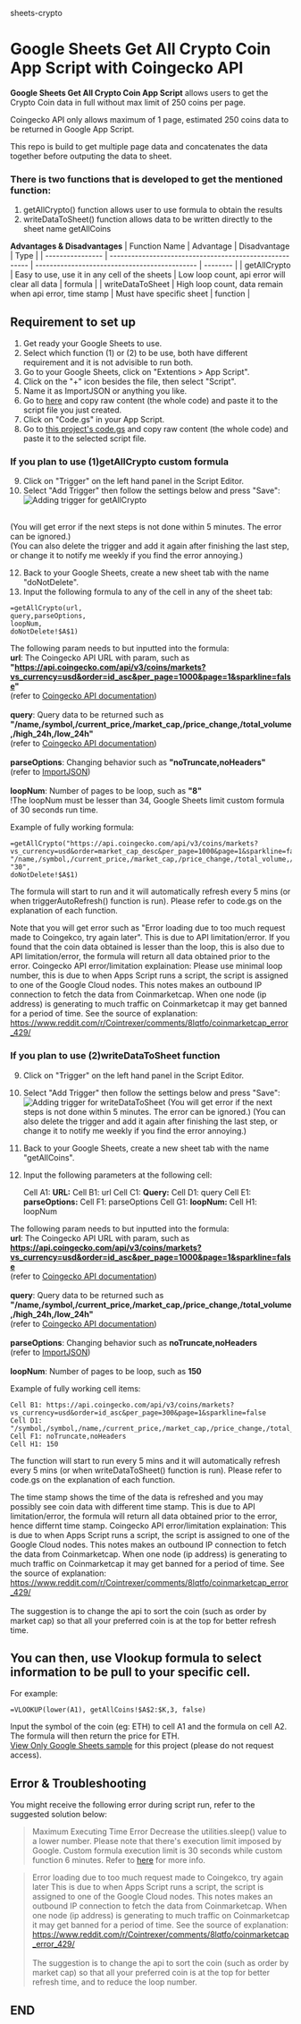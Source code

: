 sheets-crypto
# Google Sheets Get All Crypto Coin App Script with Coingecko API

**Google Sheets Get All Crypto Coin App Script** allows users to get the Crypto Coin data in full without max limit of 250 coins per page.

Coingecko API only allows maximum of 1 page, estimated 250 coins data to be returned in Google App Script. 

This repo is build to get multiple page data and concatenates the data together before outputing the data to sheet.

### There is two functions that is developed to get the mentioned function:
1. getAllCrypto() function allows user to use formula to obtain the results
2. writeDataToSheet() function allows data to be written directly to the sheet name getAllCoins

**Advantages & Disadvantages**
|   Function Name  |   Advantage                                             |  Disadvantage                                 |   Type   |
| ---------------- | ------------------------------------------------------- | --------------------------------------------- | -------- |
|   getAllCrypto   | Easy to use, use it in any cell of the sheets           | Low loop count, api error will clear all data | formula  |
| writeDataToSheet | High loop count, data remain when api error, time stamp | Must have specific sheet                      | function |


## Requirement to set up
1. Get ready your Google Sheets to use.
2. Select which function (1) or (2) to be use, both have different requirement and it is not advisible to run both.
3. Go to your Google Sheets, click on "Extentions > App Script".
4. Click on the "+" icon besides the file, then select "Script".
5. Name it as ImportJSON or anything you like.
6. Go to [here](https://github.com/bradjasper/ImportJSON/blob/master/ImportJSON.gs) and copy raw content (the whole code) and paste it to the script file you just created.
7. Click on "Code.gs" in your App Script.
8. Go to [this project's code.gs](https://github.com/melviinkhoo/sheets-crypto/blob/main/code.gs) and copy raw content (the whole code) and paste it to the selected script file.

  ### If you plan to use (1)getAllCrypto custom formula
  9. Click on "Trigger" on the left hand panel in the Script Editor.
  10. Select "Add Trigger" then follow the settings below and press "Save":
  ![Adding trigger for getAllCrypto](/assets/images/trigger_getAllCrypto.PNG)
  
  <br />(You will get error if the next steps is not done within 5 minutes. The error can be ignored.)
  <br />(You can also delete the trigger and add it again after finishing the last step, or change it to notify me weekly if you find the error annoying.)
  
  12. Back to your Google Sheets, create a new sheet tab with the name "doNotDelete".
  13. Input the following formula to any of the cell in any of the sheet tab:
  
  ```
  =getAllCrypto(url,
  query,parseOptions,
  loopNum,
  doNotDelete!$A$1)
  ```
  
  The following param needs to but inputted into the formula:
  <br />**url**:            The Coingecko API URL with param, such as **"https://api.coingecko.com/api/v3/coins/markets?vs_currency=usd&order=id_asc&per_page=1000&page=1&sparkline=false"**
  <br />                (refer to [Coingecko API documentation](https://www.coingecko.com/en/api/documentation))
  <br />
  <br />**query**:          Query data to be returned such as **"/name,/symbol,/current_price,/market_cap,/price_change,/total_volume,/high_24h,/low_24h"**
  <br />                (refer to [Coingecko API documentation](https://www.coingecko.com/en/api/documentation))
  <br />
  <br />**parseOptions**:   Changing behavior such as **"noTruncate,noHeaders"**
  <br />                (refer to [ImportJSON](https://github.com/bradjasper/ImportJSON/blob/master/ImportJSON.gs))
  <br />
  <br />**loopNum**:        Number of pages to be loop, such as **"8"**
  <br />                !The loopNum must be lesser than 34, Google Sheets limit custom formula of 30 seconds run time.
  
  Example of fully working formula:
   ```
   =getAllCrypto("https://api.coingecko.com/api/v3/coins/markets?vs_currency=usd&order=market_cap_desc&per_page=1000&page=1&sparkline=false",
   "/name,/symbol,/current_price,/market_cap,/price_change,/total_volume,/high_24h,/low_24h","noTruncate,noHeaders",
   "30",
   doNotDelete!$A$1)
   ```
   The formula will start to run and it will automatically refresh every 5 mins (or when triggerAutoRefresh() function is run).
   Please refer to code.gs on the explanation of each function.
   
   Note that you will get error such as "Error loading due to too much request made to Coingekco, try again later". This is due to API limitation/error.
   If you found that the coin data obtained is lesser than the loop, this is also due to API limitation/error, the formula will return all data obtained prior to the error.
   Coingecko API error/limitation explaination:
    Please use minimal loop number, this is due to when Apps Script runs a script, the script is assigned to one of the Google Cloud nodes. 
    This notes makes an outbound IP connection to fetch the data from Coinmarketcap. 
    When one node (ip address) is generating to much traffic on Coinmarketcap it may get banned for a period of time.
      See the source of explanation: https://www.reddit.com/r/Cointrexer/comments/8lqtfo/coinmarketcap_error_429/

  
  ### If you plan to use (2)writeDataToSheet function
  9. Click on "Trigger" on the left hand panel in the Script Editor.
  10. Select "Add Trigger" then follow the settings below and press "Save":
  ![Adding trigger for writeDataToSheet](/assets/images/trigger_writeDataToSheet.PNG)
  (You will get error if the next steps is not done within 5 minutes. The error can be ignored.) 
  (You can also delete the trigger and add it again after finishing the last step, or change it to notify me weekly if you find the error annoying.)
  
  12. Back to your Google Sheets, create a new sheet tab with the name "getAllCoins".
  13. Input the following parameters at the following cell:
        
        Cell A1: **URL:**
        Cell B1: url
        Cell C1: **Query:**
        Cell D1: query
        Cell E1: **parseOptions:**
        Cell F1: parseOptions
        Cell G1: **loopNum:**
        Cell H1: loopNum
        
  
  The following param needs to but inputted into the formula:
  <br />**url**:            The Coingecko API URL with param, such as **https://api.coingecko.com/api/v3/coins/markets?vs_currency=usd&order=id_asc&per_page=1000&page=1&sparkline=false**
  <br />                (refer to [Coingecko API documentation](https://www.coingecko.com/en/api/documentation))
  <br />
  <br />**query**:          Query data to be returned such as **"/name,/symbol,/current_price,/market_cap,/price_change,/total_volume,/high_24h,/low_24h"**
  <br />                (refer to [Coingecko API documentation](https://www.coingecko.com/en/api/documentation))
  <br />
  <br />**parseOptions**:   Changing behavior such as **noTruncate,noHeaders**
  <br />                (refer to [ImportJSON](https://github.com/bradjasper/ImportJSON/blob/master/ImportJSON.gs))
  <br />
  <br />**loopNum**:        Number of pages to be loop, such as **150**

  
  Example of fully working cell items:
  
    Cell B1: https://api.coingecko.com/api/v3/coins/markets?vs_currency=usd&order=id_asc&per_page=300&page=1&sparkline=false
    Cell D1: "/symbol,/symbol,/name,/current_price,/market_cap,/price_change,/total_volume,/high_24h,/low_24h"
    Cell F1: noTruncate,noHeaders
    Cell H1: 150
  
   The function  will start to run every 5 mins and it will automatically refresh every 5 mins (or when writeDataToSheet() function is run).
   Please refer to code.gs on the explanation of each function.
   
   The time stamp shows the time of the data is refreshed and you may possibly see coin data with different time stamp. 
   This is due to API limitation/error, the formula will return all data obtained prior to the error, hence differnt time stamp.
   Coingecko API error/limitation explaination:
    This is due to when Apps Script runs a script, the script is assigned to one of the Google Cloud nodes. 
    This notes makes an outbound IP connection to fetch the data from Coinmarketcap. 
    When one node (ip address) is generating to much traffic on Coinmarketcap it may get banned for a period of time.
      See the source of explanation: https://www.reddit.com/r/Cointrexer/comments/8lqtfo/coinmarketcap_error_429/
     <br /><br />The suggestion is to change the api to sort the coin (such as order by market cap) so that all your preferred coin is at the top for better refresh time. 


## You can then, use Vlookup formula to select information to be pull to your specific cell.
For example: 

```
=VLOOKUP(lower(A1), getAllCoins!$A$2:$K,3, false)
```

Input the symbol of the coin (eg: ETH) to cell A1 and the formula on cell A2. The formula will then return the price for ETH.<br />
<a href="https://docs.google.com/spreadsheets/d/1Nqnynzybk-VThI06GcfTq9o4-wjxZ9BWZNItK_9vOQ4/edit?usp=sharing" target="_blank">View Only Google Sheets sample</a> for this project (please do not request access).<br />


## Error & Troubleshooting
You might receive the following error during script run, refer to the suggested solution below:

> Maximum Executing Time Error
Decrease the utilities.sleep() value to a lower number. Please note that there's execution limit imposed by Google. Custom formula execution limit is 30 seconds while custom function 6 minutes. Refer to [here](https://developers.google.com/apps-script/guides/services/quotas) for more info.

> Error loading due to too much request made to Coingekco, try again later
This is due to when Apps Script runs a script, the script is assigned to one of the Google Cloud nodes. 
    This notes makes an outbound IP connection to fetch the data from Coinmarketcap. 
    When one node (ip address) is generating to much traffic on Coinmarketcap it may get banned for a period of time.
      See the source of explanation: https://www.reddit.com/r/Cointrexer/comments/8lqtfo/coinmarketcap_error_429/
     <br /><br />The suggestion is to change the api to sort the coin (such as order by market cap) so that all your preferred coin is at the top for better refresh time, and to reduce the loop number.

END
------------------------------------------------------------------------------------------------------------------------------------
